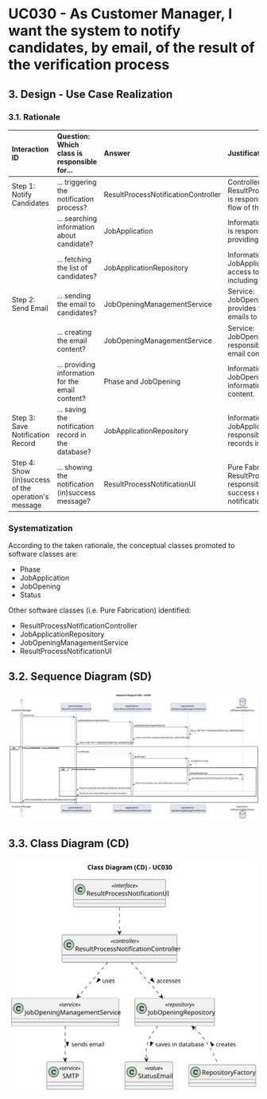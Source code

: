 # UC030 - As Customer Manager, I want the system to notify candidates, by email, of the result of the verification process

## 3. Design - Use Case Realization

### 3.1. Rationale

| Interaction ID                                       | Question: Which class is responsible for...         | Answer                              | Justification (with patterns)                                                                                                        |
|:-----------------------------------------------------|:----------------------------------------------------|:------------------------------------|:-------------------------------------------------------------------------------------------------------------------------------------|
| Step 1: Notify Candidates                            | ... triggering the notification process?            | ResultProcessNotificationController | Controller: ResultProcessNotificationController is responsible for controlling the flow of the notification process.                 |
|                                                      | ... searching information about candidate?          | JobApplication                      | Information Expert: JobApplication is responsible for holding and providing candidate information.                                   |
|                                                      | ... fetching the list of candidates?                | JobApplicationRepository            | Information Expert: JobApplicationRepository provides access to job application data, including candidate details.                   |
| Step 2: Send Email                                   | ... sending the email to candidates?                | JobOpeningManagementService         | Service: JobOpeningManagementService provides the service of sending emails to candidates.                                           |
|                                                      | ... creating the email content?                     | JobOpeningManagementService         | Service: JobOpeningManagementService is responsible for generating the email content.                                                |
|                                                      | ... providing information for the email content?    | Phase and JobOpening                | Information Expert: Phase and JobOpening provide the necessary information for creating the email content.                           |
| Step 3: Save Notification Record                     | ... saving the notification record in the database? | JobApplicationRepository            | Information Expert: JobApplicationRepository is responsible for saving notification records in the database.                         |
| Step 4: Show (in)success of the operation's message  | ... showing the notification (in)success message?   | ResultProcessNotificationUI         | Pure Fabrication: ResultProcessNotificationUI is responsible for showing the success or failure message of the notification process. |

### Systematization ##

According to the taken rationale, the conceptual classes promoted to software classes are:

* Phase
* JobApplication
* JobOpening
* Status

Other software classes (i.e. Pure Fabrication) identified:

* ResultProcessNotificationController
* JobApplicationRepository
* JobOpeningManagementService
* ResultProcessNotificationUI

## 3.2. Sequence Diagram (SD)

![uc030-sequence-diagram.svg](svg/uc030-sequence-diagram.svg)

## 3.3. Class Diagram (CD)

![uc030-class-diagram.svg](svg/uc030-class-diagram.svg)